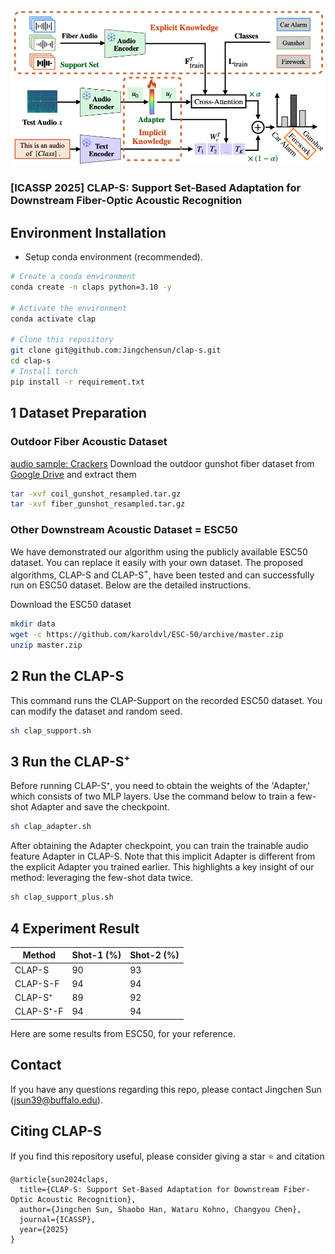 
![clap_diagrams](examples/main.png)
### [ICASSP 2025] CLAP-S: Support Set-Based Adaptation for Downstream Fiber-Optic Acoustic Recognition


## Environment Installation
* Setup conda environment (recommended).
```bash
# Create a conda environment
conda create -n claps python=3.10 -y

# Activate the environment
conda activate clap

# Clone this repository
git clone git@github.com:Jingchensun/clap-s.git
cd clap-s
# Install torch
pip install -r requirement.txt
```

## 1 Dataset Preparation
### Outdoor Fiber Acoustic Dataset
[audio sample: Crackers](examples/train_367_Crackers.png)
Download the outdoor gunshot fiber dataset from [Google Drive](https://drive.google.com/drive/folders/1P45O415eiUN_Emp1ENTRkB5wcw2wCRos?ths=true) and extract them
```bash
tar -xvf coil_gunshot_resampled.tar.gz
tar -xvf fiber_gunshot_resampled.tar.gz
```

### Other Downstream Acoustic Dataset =  ESC50
We have demonstrated our algorithm using the publicly available ESC50 dataset. You can replace it easily with your own dataset. The proposed algorithms, CLAP-S and CLAP-S$^+$,  have been tested and can successfully run on ESC50 dataset. Below are the detailed instructions.

Download the ESC50 dataset
```bash
mkdir data
wget -c https://github.com/karoldvl/ESC-50/archive/master.zip
unzip master.zip
```

## 2 Run the CLAP-S
This command runs the CLAP-Support on the recorded ESC50 dataset. You can modify the dataset and random seed.

```bash
sh clap_support.sh 
```

## 3 Run the CLAP-S⁺ 
Before running CLAP-S⁺, you need to obtain the weights of the 'Adapter,' which consists of two MLP layers. Use the command below to train a few-shot Adapter and save the checkpoint.

```bash
sh clap_adapter.sh
```
After obtaining the Adapter checkpoint, you can train the trainable audio feature Adapter in CLAP-S. Note that this implicit Adapter is different from the explicit Adapter you trained earlier. This highlights a key insight of our method: leveraging the few-shot data twice.

```bash
sh clap_support_plus.sh
```
## 4 Experiment Result
| Method        | Shot-1 (%) | Shot-2 (%) |
|---------------|------------|------------|
| CLAP-S        | 90         | 93         |
| CLAP-S-F      | 94         | 94         |
| CLAP-S⁺       | 89         | 92         |
| CLAP-S⁺-F     | 94         | 94         |

Here are some results from ESC50, for your reference.

## Contact
If you have any questions regarding this repo, please contact Jingchen Sun (jsun39@buffalo.edu).

## Citing CLAP-S

If you find this repository useful, please consider giving a star :star: and citation

```
@article{sun2024claps,
  title={CLAP-S: Support Set-Based Adaptation for Downstream Fiber-Optic Acoustic Recognition},
  author={Jingchen Sun, Shaobo Han, Wataru Kohno, Changyou Chen},
  journal={ICASSP},
  year={2025}
}
```
